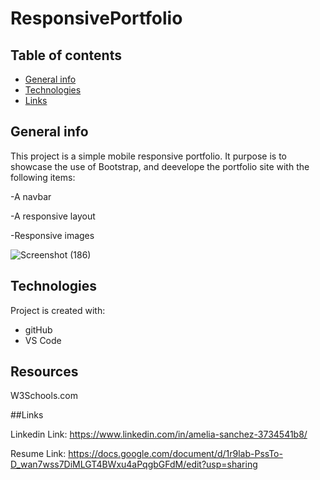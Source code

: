 # ResponsivePortfolio
## Table of contents
* [General info](#general-info)
* [Technologies](#technologies)
* [Links](#Links)

## General info
This project is a simple mobile responsive portfolio. It purpose is to showcase the use of Bootstrap, and deevelope the portfolio site with the following items:

-A navbar

-A responsive layout

-Responsive images

![Screenshot (186)](https://user-images.githubusercontent.com/72354925/108616278-a6e02a80-73d1-11eb-8639-eb99740f5e61.png)

	
## Technologies
Project is created with:
* gitHub
* VS Code
	
## Resources
W3Schools.com 

##Links

Linkedin Link:
https://www.linkedin.com/in/amelia-sanchez-3734541b8/

Resume Link:
https://docs.google.com/document/d/1r9lab-PssTo-D_wan7wss7DiMLGT4BWxu4aPqgbGFdM/edit?usp=sharing
